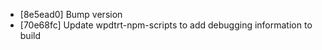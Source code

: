 * [8e5ead0] Bump version
* [70e68fc] Update wpdtrt-npm-scripts to add debugging information to build
